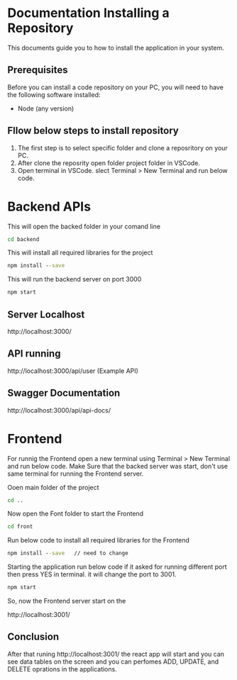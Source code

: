 # Documentation Installing a Repository

This documents guide you to how to install the application in your system.

## Prerequisites

Before you can install a code repository on your PC, you will need to have the following software installed:

* Node (any version)

## Fllow below steps to install repository

1) The first step is to select specific folder and clone a reposritory on your PC. 
2) After clone the reposrity open folder project folder in VSCode.
3) Open terminal in VSCode. slect Terminal > New Terminal and run below code.

# Backend APIs

This will open the backed folder in your comand line
```cmd
cd backend
```

This will install all required libraries for the project
```cmd
npm install --save
```

This will run the backend server on port 3000
```cmd
npm start
```

## Server Localhost

http://localhost:3000/  


## API running 

http://localhost:3000/api/user  (Example API)

## Swagger Documentation

http://localhost:3000/api/api-docs/

# Frontend 

For runnig the Frontend open a new terminal using Terminal > New Terminal and run below code. Make Sure that the backed server was start, don't use same terminal for running the Frontend server.

Ooen main folder of the project
```cmd
cd ..
```
Now open the Font folder to start the Frontend
```cmd
cd front
```

Run below code to install all required libraries for the Frontend
```cmd
npm install --save   // need to change
```

Starting the application run below code if it asked for running different port then press YES in terminal. it will change the port to 3001.
```cmd
npm start
````

So, now the Frontend server start on the

http://localhost:3001/

## Conclusion

After that runing http://localhost:3001/ the react app will start and you can see data tables on the screen and you can perfomes ADD, UPDATE, and DELETE oprations in the applications.





